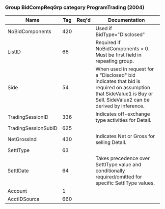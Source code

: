 ### Group BidCompReqGrp category ProgramTrading (2004)

| Name                | Tag | Req'd | Documentation                                                                                                                               |
|---------------------|-----|----------|-------------------------------------------------------------------------------------------------------------------------------|
| NoBidComponents     | 420 |       | Used if BidType="Disclosed"                                                                                                                               |
| ListID              | 66  |       | Required if NoBidComponents > 0. Must be first field in repeating group.                                                                                        |
| Side                | 54  |       | When used in request for a "Disclosed" bid indicates that bid is required on assumption that SideValue1 is Buy or Sell. SideValue2 can be derived by inference. |
| TradingSessionID    | 336 |       | Indicates off-exchange type activities for Detail.                                                                                                              |
| TradingSessionSubID | 625 |       |                                                                                                                                |
| NetGrossInd         | 430 |       | Indicates Net or Gross for selling Detail.                                                                                                                      |
| SettlType           | 63  |       |                                                                                                                                |
| SettlDate           | 64  |       | Takes precedence over SettlType value and conditionally required/omitted for specific SettlType values.                                                         |
| Account             | 1   |       |                                                                                                                                |
| AcctIDSource        | 660 |       |                                                                                                                                |

